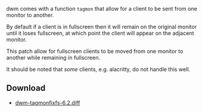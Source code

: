 dwm comes with a function `tagmon` that allow for a client to be sent from one monitor to another.

By default if a client is in fullscreen then it will remain on the original monitor until it loses
fullscreen, at which point the client will appear on the adjacent monitor.

This patch allow for fullscreen clients to be moved from one monitor to another while remaining
in fullscreen.

It should be noted that _some_ clients, e.g. alacritty, do not handle this well.

## Download
* [dwm-tagmonfixfs-6.2.diff](https://github.com/bakkeby/patches/blob/master/dwm/dwm-tagmonfixfs-6.2.diff)